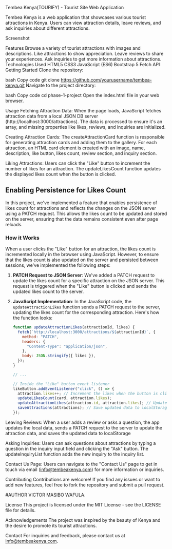 Tembea Kenya(TOURIFY) - Tourist Site Web Application

Tembea Kenya is a web application that showcases various tourist attractions in Kenya. Users can view attraction details, leave reviews, and ask inquiries about different attractions.

Screenshot

Features
Browse a variety of tourist attractions with images and descriptions.
Like attractions to show appreciation.
Leave reviews to share your experiences.
Ask inquiries to get more information about attractions.
Technologies Used
HTML5
CSS3
JavaScript (ES6)
Bootstrap 5
Fetch API
Getting Started
Clone the repository:

bash
Copy code
git clone https://github.com/yourusername/tembea-kenya.git
Navigate to the project directory:

bash
Copy code
cd phase-1-project
Open the index.html file in your web browser.

Usage
Fetching Attraction Data: When the page loads, JavaScript fetches attraction data from a local JSON DB server (http://localhost:3000/attractions). The data is processed to ensure it's an array, and missing properties like likes, reviews, and inquiries are initialized.

Creating Attraction Cards: The createAttractionCard function is responsible for generating attraction cards and adding them to the gallery. For each attraction, an HTML card element is created with an image, name, description, like button, likes count, review section, and inquiry section.

Liking Attractions: Users can click the "Like" button to increment the number of likes for an attraction. The updateLikesCount function updates the displayed likes count when the button is clicked.

 ## Enabling Persistence for Likes Count

In this project, we've implemented a feature that enables persistence of likes count for attractions and reflects the changes on the JSON server using a PATCH request. This allows the likes count to be updated and stored on the server, ensuring that the data remains consistent even after page reloads.

### How it Works

When a user clicks the "Like" button for an attraction, the likes count is incremented locally in the browser using JavaScript. However, to ensure that the likes count is also updated on the server and persisted between sessions, we've implemented the following steps:

1. **PATCH Request to JSON Server**: We've added a PATCH request to update the likes count for a specific attraction on the JSON server. This request is triggered when the "Like" button is clicked and sends the updated likes count to the server.

2. **JavaScript Implementation**: In the JavaScript code, the `updateAttractionLikes` function sends a PATCH request to the server, updating the likes count for the corresponding attraction. Here's how the function looks:

   ```javascript
   function updateAttractionLikes(attractionId, likes) {
     fetch(`http://localhost:3000/attractions/${attractionId}`, {
       method: "PATCH",
       headers: {
         "Content-Type": "application/json",
       },
       body: JSON.stringify({ likes }),
     });
   }

   // ...

   // Inside the "Like" button event listener
   likeButton.addEventListener("click", () => {
     attraction.likes++; // Increment the likes when the button is clicked
     updateLikesCount(card, attraction.likes);
     updateAttractionLikes(attraction.id, attraction.likes); // Update likes on the server
     saveAttractions(attractions); // Save updated data to localStorage
   });


Leaving Reviews: When a user adds a review or asks a question, the app updates the local data, sends a PATCH request to the server to update the attraction data, and saves the updated data to localStorage

Asking Inquiries: Users can ask questions about attractions by typing a question in the inquiry input field and clicking the "Ask" button. The updateInquiryList function adds the new inquiry to the inquiry list.

Contact Us Page: Users can navigate to the "Contact Us" page to get in touch via email (info@tembeakenya.com) for more information or inquiries.

Contributing
Contributions are welcome! If you find any issues or want to add new features, feel free to fork the repository and submit a pull request.

#AUTHOR
VICTOR MASIBO WAFULA.

License
This project is licensed under the MIT License - see the LICENSE file for details.

Acknowledgements
The project was inspired by the beauty of Kenya and the desire to promote its tourist attractions.


Contact
For inquiries and feedback, please contact us at info@tembeakenya.com.